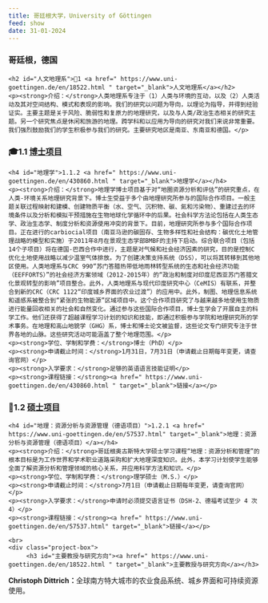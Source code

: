 ```yaml
---
title: 哥廷根大学，University of Göttingen
feed: show
date: 31-01-2024
---
```


<html lang="zh">
<head>
    <meta charset="UTF-8">
    <title>哥廷根大学，University of Göttingen </title>
    <link rel="stylesheet" href="/assets/css/CSS.css">
</head>
<body>
    <h3>哥廷根，德国</h3>

    <h2 id="人文地理系">🏫1 <a href=" https://www.uni-goettingen.de/en/18522.html " target="_blank">人文地理系</a></h2>
    <p><strong>介绍：</strong>人类地理系专注于（1）人类与环境的互动，以及（2）人类活动及其对空间结构、模式和表现的影响。我们的研究以问题为导向，以理论为指导，并得到经验证实。主要主题是关于风险、脆弱性和复原力的地理研究，以及与人类/政治生态相关的研究主题。另一个研究焦点是休闲和旅游的地理。跨学科和以应用为导向的研究对我们来说非常重要。我们强烈鼓励我们的学生积极参与我们的研究。主要研究地区是南亚、东南亚和德国。</p>

<h3 id="博士项目">🎓1.1 <a href=" https://ggis.illinois.edu/academics/graduate-programs/apply " target="_blank">博士项目</a></h3>


    <h4 id="地理学">1.1.2 <a href=" https://www.uni-goettingen.de/en/430860.html " target="_blank">地理学</a></h4>
    <p><strong>介绍：</strong>地理学博士项目基于对“地圈资源分析和评估”的研究重点，在人类-环境关系地理研究背景下。博士生受益于多个由地理研究所参与的国际合作项目。一般主题关联过程映射和建模、创建物质平衡（水、空气、沉积物、碳、氮和污染物）、重建过去的环境条件以及分析和模拟干预措施在生物地球化学循环中的后果。社会科学方法论包括在人类生态学、政治生态学、制度分析和资源使用冲突的背景下。目前，地理研究所参与多个国际合作项目。正在进行的carbiocial项目（南亚马逊的碳固存、生物多样性和社会结构：碳优化土地管理战略的模型和实施）于2011年8月在景观生态学部BMBF的主持下启动。综合联合项目（包括14个子项目）将在德国-巴西合作中进行，主题是对气候和社会经济因素的研究，目的是控制C优化土地使用战略以减少温室气体排放。为了创建决策支持系统（DSS），可以将其转移到其他地区使用。人类地理系与CRC 990“苏门答腊热带低地雨林转型系统的生态和社会经济功能（EEFFORTS）”的社会经济方案领域（2012-2015年）的“政治和制度对印度尼西亚苏门答腊文化景观转型的影响”项目整合。此外，人类地理系与现代印度研究中心（CeMIS）有联系，并整合到新的CRC（CRC 1122“印度城乡界面的农业过渡”）的应用中。此外，制图、地理信息系统和遥感系被整合到“紧张的生物能源”区域项目中。这个合作项目研究了与越来越多地使用生物质进行能量回收相关的社会和自然变化。通过参与这些国际合作项目，博士生学会了开展自主的科学工作。他们还获得了超越课程学习计划的知识和技能，即通过积极参与学院和地理研究所的学术事务。在地理和高山地貌学（GHG）系，博士和博士论文被监督，这些论文专门研究专注于世界各地的山脉。这些研究活动可能涵盖了整个地理范围。</p>
    <p><strong>学位、学制和学费：</strong>博士（PhD）</p>
    <p><strong>申请截止时间：</strong>1月31日，7月31日（申请截止日期每年变更，请查询官网）</p>
    <p><strong>入学要求：</strong>足够的英语语言技能证明</p>
    <p><strong>课程链接：</strong><a href=" https://www.uni-goettingen.de/en/430860.html " target="_blank">链接</a></p>


<h3 id="硕士项目">📖1.2 <a href=" https://www.uni-goettingen.de/en/degree+programs/538610.html " target="_blank">硕士项目</a></h3>

    <h4 id="地理：资源分析与资源管理（德语项目）">1.2.1 <a href=" https://www.uni-goettingen.de/en/57537.html" target="_blank">地理：资源分析与资源管理（德语项目）</a></h4>
    <p><strong>介绍：</strong>哥廷根奥古斯特大学硕士学习课程“地理：资源分析和管理”的根本目标是为工作世界和学术职业道路采购和扩大地理深度知识。此外，本学习计划使学生能够全面了解资源分析和管理领域的核心关系，并应用科学方法和知识。</p>
    <p><strong>学位、学制和学费：</strong>理学硕士（M.S.）</p>
    <p><strong>申请截止时间：</strong>7月1日（申请截止日期每年变更，请查询官网）</p>
    <p><strong>入学要求：</strong>申请时必须提交语言证书（DSH-2、德福考试至少 4 次 4）</p>
    <p><strong>课程链接：</strong><a href=" https://www.uni-goettingen.de/en/57537.html" target="_blank">链接</a></p>

    <br>
    <div class="project-box">
         <h3 id="主要教授与研究方向"><a href=" https://www.uni-goettingen.de/en/18522.html " target="_blank">主要教授与研究方向</a></h3>
<p><strong> Christoph Dittrich：</strong>全球南方特大城市的农业食品系统、城乡界面和可持续资源使用。</p>
    </div>
</div>

</body>
</html>

